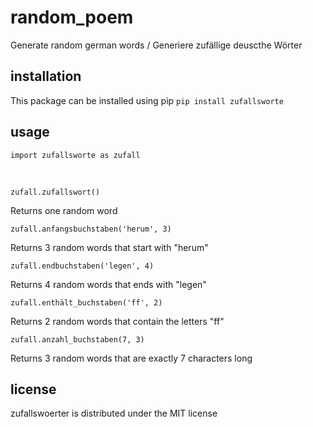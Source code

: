 # random_poem
Generate random german words / Generiere zufällige deuscthe Wörter 

## installation
This package can be installed using pip 
`pip install zufallsworte`

## usage

    import zufallsworte as zufall
    
    
<br>

    zufall.zufallswort()

Returns one random word
 
    zufall.anfangsbuchstaben('herum', 3)

Returns 3 random words that start with "herum"


    zufall.endbuchstaben('legen', 4)

Returns 4 random words that ends with "legen"


    zufall.enthält_buchstaben('ff', 2)

Returns 2 random words that contain the letters "ff"


    zufall.anzahl_buchstaben(7, 3)

Returns 3 random words that are exactly 7 characters long






## license

zufallswoerter is distributed under the MIT license 


